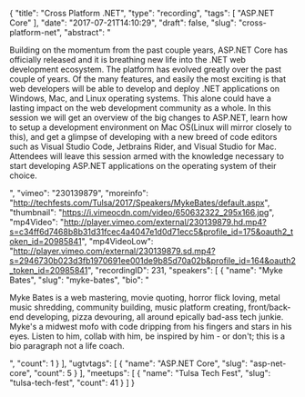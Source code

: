 {
  "title": "Cross Platform .NET",
  "type": "recording",
  "tags": [
    "ASP.NET Core"
  ],
  "date": "2017-07-21T14:10:29",
  "draft": false,
  "slug": "cross-platform-net",
  "abstract": "<p>Building on the momentum from the past couple years, ASP.NET Core has officially released and it is breathing new life into the .NET web development ecosystem. The platform has evolved greatly over the past couple of years. Of the many features, and easily the most exciting is that web developers will be able to develop and deploy .NET applications on Windows, Mac, and Linux operating systems. This alone could have a lasting impact on the web development community as a whole. In this session we will get an overview of the big changes to ASP.NET, learn how to setup a development environment on Mac OS(Linux will mirror closely to this), and get a glimpse of developing with a new breed of code editors such as Visual Studio Code, Jetbrains Rider, and Visual Studio for Mac. Attendees will leave this session armed with the knowledge necessary to start developing ASP.NET applications on the operating system of their choice.</p>",
  "vimeo": "230139879",
  "moreinfo": "http://techfests.com/Tulsa/2017/Speakers/MykeBates/default.aspx",
  "thumbnail": "https://i.vimeocdn.com/video/650632322_295x166.jpg",
  "mp4Video": "http://player.vimeo.com/external/230139879.hd.mp4?s=c34ff6d7468b8b31d31fcec4a4047e1d0d71ecc5&profile_id=175&oauth2_token_id=20985841",
  "mp4VideoLow": "http://player.vimeo.com/external/230139879.sd.mp4?s=2946730b023d3fb1970691ee001de9b85d70a02b&profile_id=164&oauth2_token_id=20985841",
  "recordingID": 231,
  "speakers": [
    {
      "name": "Myke Bates",
      "slug": "myke-bates",
      "bio": "<p>Myke Bates is a web mastering, movie quoting, horror flick loving, metal music shredding, community building, music platform creating, front/back-end developing, pizza devouring, all around epically bad-ass tech junkie. Myke's a midwest mofo with code dripping from his fingers and stars in his eyes. Listen to him, collab with him, be inspired by him - or don't; this is a bio paragraph not a life coach.</p>",
      "count": 1
    }
  ],
  "ugtvtags": [
    {
      "name": "ASP.NET Core",
      "slug": "asp-net-core",
      "count": 5
    }
  ],
  "meetups": [
    {
      "name": "Tulsa Tech Fest",
      "slug": "tulsa-tech-fest",
      "count": 41
    }
  ]
}